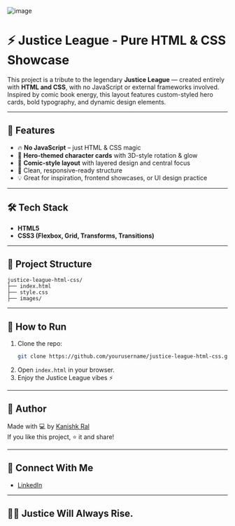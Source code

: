 ![image](https://github.com/user-attachments/assets/4a5013c1-ff90-499c-99f8-d8fd7725b3bd)
# ⚡ Justice League - Pure HTML & CSS Showcase

This project is a tribute to the legendary **Justice League** — created entirely with **HTML and CSS**, with no JavaScript or external frameworks involved. Inspired by comic book energy, this layout features custom-styled hero cards, bold typography, and dynamic design elements.

---

## 🚀 Features

- 🔥 **No JavaScript** – just HTML & CSS magic  
- 🎴 **Hero-themed character cards** with 3D-style rotation & glow  
- 🎨 **Comic-style layout** with layered design and central focus  
- 📱 Clean, responsive-ready structure  
- 💡 Great for inspiration, frontend showcases, or UI design practice  

---

## 🛠️ Tech Stack

- **HTML5**  
- **CSS3 (Flexbox, Grid, Transforms, Transitions)**  
---
## 📂 Project Structure

```
justice-league-html-css/
├── index.html
├── style.css
├── images/
```

---

## 📌 How to Run

1. Clone the repo:
   ```bash
   git clone https://github.com/yourusername/justice-league-html-css.git
   ```
2. Open `index.html` in your browser.  
3. Enjoy the Justice League vibes ⚡

---

## 📣 Author

Made with 💻 by [Kanishk Ral](https://github.com/kanishkraj-ops)  
If you like this project, ⭐ it and share!

---

## 🔗 Connect With Me

- [LinkedIn](https://www.linkedin.com/in/kanishk-raj-841715332/)  
---

## 🦸‍♂️ Justice Will Always Rise.

